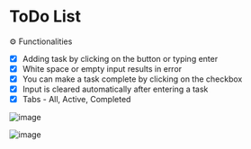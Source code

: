 # ToDo List

⚙️ Functionalities
- [x] Adding task by clicking on the button or typing enter
- [x] White space or empty input results in error
- [x] You can make a task complete by clicking on the checkbox
- [x] Input is cleared automatically after entering a task
- [x] Tabs - All, Active, Completed

![image](https://github.com/rafaelabou1999/toDo-Js/assets/120579642/6f7a136a-6f4d-4538-a7ec-123275d0b7e6)

![image](https://github.com/rafaelabou1999/toDo-Js/assets/120579642/7796d1c8-7a9a-4507-b1f7-331ef1fd00ae)
